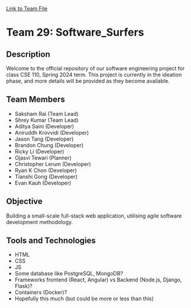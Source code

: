 [Link to Team File](admin/team.md)
# Team 29: Software_Surfers 

## Description
Welcome to the official repository of our software engineering project for class CSE 110, Spring 2024 term. This project is currently in the ideation phase, and more details will be provided as they become available.

## Team Members
- Saksham Rai (Team Lead)
- Shrey Kumar (Team Lead)
- Aditya Saini (Developer)
- Aniruddh Krovvidi (Developer)
- Jason Tang (Developer)
- Brandon Chung (Developer)
- Ricky Li (Developer)
- Ojasvi Tewari (Planner)
- Christopher Lerum (Developer)
- Ryan K Chon (Developer)
- Tianshi Gong (Developer)
- Evan Kauh (Developer) 

## Objective
Building a small-scale full-stack web application, utilising agile software development methodology. 

## Tools and Technologies
- HTML
- CSS
- JS
- Some database like PostgreSQL, MongoDB?
- Frameworks frontend (React, Angular) vs Backend (Node.js, Django, Flask)?
- Containers (Docker)?
- Hopefully this much (but could be more or less than this)



